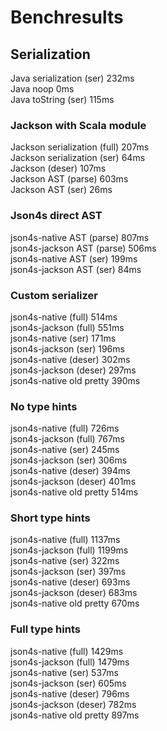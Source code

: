 # Benchresults

## Serialization
Java serialization (ser)          232ms  
Java noop                           0ms  
Java toString (ser)               115ms  

### Jackson with Scala module
Jackson serialization (full)      207ms  
Jackson serialization (ser)        64ms  
Jackson (deser)                   107ms  
Jackson AST (parse)               603ms  
Jackson AST (ser)                  26ms  
  
### Json4s direct AST
json4s-native AST (parse)         807ms  
json4s-jackson AST (parse)        506ms  
json4s-native AST (ser)           199ms  
json4s-jackson AST (ser)           84ms  

### Custom serializer
json4s-native (full)              514ms  
json4s-jackson (full)             551ms  
json4s-native (ser)               171ms  
json4s-jackson (ser)              196ms  
json4s-native (deser)             302ms  
json4s-jackson (deser)            297ms  
json4s-native old pretty          390ms  

### No type hints
json4s-native (full)              726ms  
json4s-jackson (full)             767ms  
json4s-native (ser)               245ms  
json4s-jackson (ser)              306ms  
json4s-native (deser)             394ms  
json4s-jackson (deser)            401ms  
json4s-native old pretty          514ms  
  
### Short type hints
json4s-native (full)             1137ms  
json4s-jackson (full)            1199ms  
json4s-native (ser)               322ms  
json4s-jackson (ser)              397ms  
json4s-native (deser)             693ms  
json4s-jackson (deser)            683ms  
json4s-native old pretty          670ms  

### Full type hints
json4s-native (full)             1429ms  
json4s-jackson (full)            1479ms  
json4s-native (ser)               537ms  
json4s-jackson (ser)              605ms  
json4s-native (deser)             796ms  
json4s-jackson (deser)            782ms  
json4s-native old pretty          897ms  